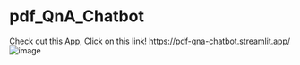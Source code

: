 # pdf_QnA_Chatbot
Check out this App, Click on this link!
https://pdf-qna-chatbot.streamlit.app/
![image](https://github.com/imash7x/pdf_QnA_Chatbot/assets/100340591/87bf18a8-64b7-4990-be52-918cbfe2ce1c)
